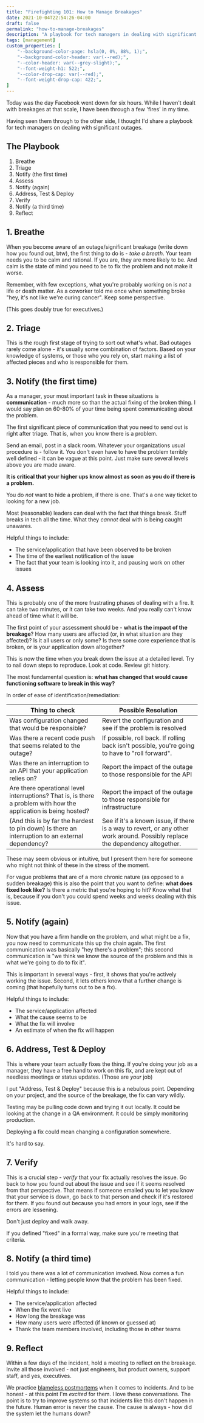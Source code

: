 ```yaml
---
title: "Firefighting 101: How to Manage Breakages"
date: 2021-10-04T22:54:26-04:00
draft: false
permalink: "how-to-manage-breakages"
description: "A playbook for tech managers in dealing with significant outages."
tags: [management]
custom_properties: [
    "--background-color-page: hsla(0, 0%, 88%, 1);",
    "--background-color-header: var(--red);",
    "--color-header: var(--grey-slight);",
    "--font-weight-h1: 522;",
    "--color-drop-cap: var(--red);",
    "--font-weight-drop-cap: 422;",
]
---
```


Today was the day Facebook went down for six hours. While I haven't dealt with breakages at that scale, I have been through a few 'fires' in my time.

Having seen them through to the other side, I thought I'd share a playbook for tech managers on dealing with significant outages.

## The Playbook

1. Breathe
2. Triage
3. Notify (the first time)
4. Assess
5. Notify (again)
6. Address, Test & Deploy
7. Verify
8. Notify (a third time)
9. Reflect

## 1. Breathe

When you become aware of an outage/significant breakage (write down how you found out, btw), the first thing to do is - *take a breath*. Your team needs you to be calm and rational. If you are, they are more likely to be. And calm is the state of mind you need to be to fix the problem and not make it worse.

Remember, with few exceptions, what you're probably working on is _not_ a life or death matter. As a coworker told me once when something broke "hey, it's not like we're curing cancer". Keep some perspective.

(This goes doubly true for executives.)

## 2. Triage

This is the rough first stage of trying to sort out what's what. Bad outages rarely come alone - it's usually some combination of factors. Based on your knowledge of systems, or those who you rely on, start making a list of affected pieces and who is responsible for them.

## 3. Notify (the first time)

As a manager, your most important task in these situations is **communication** - much more so than the actual fixing of the broken thing. I would say plan on 60-80% of your time being spent communicating about the problem.

The first significant piece of communication that you need to send out is right after triage. That is, when you know there is a problem.

Send an email, post in a slack room. Whatever your organizations usual procedure is - follow it. You don't even have to have the problem terribly well defined - it can be vague at this point. Just make sure several levels above you are made aware.

**It is critical that your higher ups know almost as soon as you do if there is a problem.**

You do _not_ want to hide a problem, if there is one. That's a one way ticket to looking for a new job.

Most (reasonable) leaders can deal with the fact that things break. Stuff breaks in tech all the time. What they _cannot_ deal with is being caught unawares.

Helpful things to include:

- The service/application that have been observed to be broken
- The time of the earliest notification of the issue
- The fact that your team is looking into it, and pausing work on other issues

## 4. Assess

This is probably one of the more frustrating phases of dealing with a fire. It can take two minutes, or it can take two weeks. And you really can't know ahead of time what it will be.

The first point of your assessment should be - **what is the impact of the breakage**? How many users are affected (or, in what situation are they affected)? Is it all users or only some? Is there some core experience that is broken, or is your application down altogether?

This is now the time when you break down the issue at a detailed level. Try to nail down steps to reproduce. Look at code. Review git history.

The most fundamental question is: **what has changed that would cause functioning software to break in this way?**

In order of ease of identification/remediation:

| Thing to check      | Possible Resolution |
| ----------- | ----------- |
| Was configuration changed that would be responsible?  | Revert the configuration and see if the problem is resolved |
| Was there a recent code push that seems related to the outage? | If possible, roll back. If rolling back isn't possible, you're going to have to "roll forward".  |
| Was there an interruption to an API that your application relies on? | Report the impact of the outage to those responsible for the API |
| Are there operational level interruptions? That is, is there a problem with how the application is being hosted? | Report the impact of the outage to those responsible for infrastructure |
| (And this is by far the hardest to pin down) Is there an interruption to an external dependency? | See if it's a known issue, if there is a way to revert, or any other work around. Possibly replace the dependency altogether.|

These may seem obvious or intuitive, but I present them here for someone who might not think of these in the stress of the moment.

For vague problems that are of a more chronic nature (as opposed to a sudden breakage) this is also the point that you want to define: **what does fixed look like?** Is there a metric that you're hoping to hit? Know what that is, because if you don't you could spend weeks and weeks dealing with this issue.

## 5. Notify (again)

Now that you have a firm handle on the problem, and what might be a fix, you now need to communicate this up the chain again. The first communication was basically "hey there's a problem"; this second communication is "we think we know the source of the problem and this is what we're going to do to fix it".

This is important in several ways - first, it shows that you're actively working the issue. Second, it lets others know that a further change is coming (that hopefully turns out to be a fix).

Helpful things to include:

- The service/application affected
- What the cause seems to be
- What the fix will involve
- An estimate of when the fix will happen

## 6. Address, Test & Deploy

This is where your team actually fixes the thing. If you're doing your job as a manager, they have a free hand to work on this fix, and are kept out of needless meetings or status updates. (Those are _your_ job)

I put "Address, Test & Deploy" because this is a nebulous point. Depending on your project, and the source of the breakage, the fix can vary wildly.

Testing may be pulling code down and trying it out locally. It could be looking at the change in a QA environment. It could be simply monitoring production.

Deploying a fix could mean changing a configuration somewhere.

It's hard to say.

## 7. Verify

This is a crucial step - _verify_ that your fix actually resolves the issue. Go back to how you found out about the issue and see if it seems resolved from that perspective. That means if someone emailed you to let you know that your service is down, go back to that person and check if it's restored for them. If you found out because you had errors in your logs, see if the errors are lessening.

Don't just deploy and walk away.

If you defined "fixed" in a formal way, make sure you're meeting that criteria.

## 8. Notify (a third time)

I told you there was a lot of communication involved. Now comes a fun communication - letting people know that the problem has been fixed.

Helpful things to include:

- The service/application affected
- When the fix went live
- How long the breakage was
- How many users were affected (if known or guessed at)
- Thank the team members involved, including those in other teams

## 9. Reflect

Within a few days of the incident, hold a meeting to reflect on the breakage. Invite all those involved - not just engineers, but product owners, support staff, and yes, executives.

We practice [blameless postmortems](https://www.atlassian.com/incident-management/postmortem/blameless) when it comes to incidents. And to be honest - at this point I'm _excited_ for them. I love these conversations. The point is to try to improve systems so that incidents like this don't happen in the future. Human error is never the cause. The cause is always - how did the system let the humans down?
